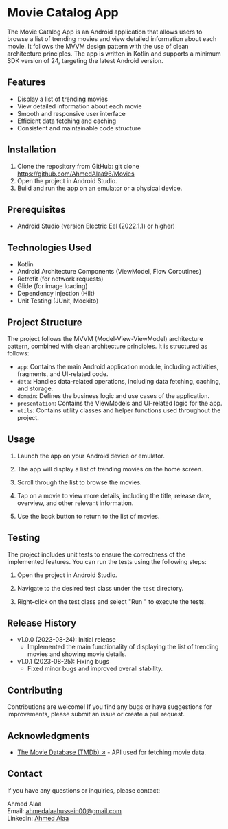 # Movie Catalog App

The Movie Catalog App is an Android application that allows users to browse a list of trending movies and view detailed information about each movie. It follows the MVVM design pattern with the use of clean architecture principles. The app is written in Kotlin and supports a minimum SDK version of 24, targeting the latest Android version.

## Features

- Display a list of trending movies
- View detailed information about each movie
- Smooth and responsive user interface
- Efficient data fetching and caching
- Consistent and maintainable code structure


## Installation

1. Clone the repository from GitHub: git clone https://github.com/AhmedAlaa96/Movies
2. Open the project in Android Studio.
3. Build and run the app on an emulator or a physical device.

## Prerequisites

- Android Studio (version Electric Eel (2022.1.1) or higher)

## Technologies Used

- Kotlin
- Android Architecture Components (ViewModel, Flow Coroutines)
- Retrofit (for network requests)
- Glide (for image loading)
- Dependency Injection (Hilt)
- Unit Testing (JUnit, Mockito)

## Project Structure

The project follows the MVVM (Model-View-ViewModel) architecture pattern, combined with clean architecture principles. It is structured as follows:

- `app`: Contains the main Android application module, including activities, fragments, and UI-related code.
- `data`: Handles data-related operations, including data fetching, caching, and storage.
- `domain`: Defines the business logic and use cases of the application.
- `presentation`: Contains the ViewModels and UI-related logic for the app.
- `utils`: Contains utility classes and helper functions used throughout the project.

## Usage

1. Launch the app on your Android device or emulator.

2. The app will display a list of trending movies on the home screen.

3. Scroll through the list to browse the movies.

4. Tap on a movie to view more details, including the title, release date, overview, and other relevant information.

5. Use the back button to return to the list of movies.

## Testing

The project includes unit tests to ensure the correctness of the implemented features. You can run the tests using the following steps:

1. Open the project in Android Studio.

2. Navigate to the desired test class under the `test` directory.

3. Right-click on the test class and select "Run <TestClass>" to execute the tests.

## Release History
- v1.0.0 (2023-08-24): Initial release 
  - Implemented the main functionality of displaying the list of trending movies and showing movie details. 
- v1.0.1 (2023-08-25): Fixing bugs
  - Fixed minor bugs and improved overall stability.

## Contributing

Contributions are welcome! If you find any bugs or have suggestions for improvements, please submit an issue or create a pull request.

## Acknowledgments

- [The Movie Database (TMDb) ↗](https://www.themoviedb.org/) - API used for fetching movie data.

## Contact

If you have any questions or inquiries, please contact:

Ahmed Alaa\
Email: ahmedalaahussein00@gmail.com\
LinkedIn: [Ahmed Alaa](https://www.linkedin.com/in/ahmed-alaa-hussein/)
